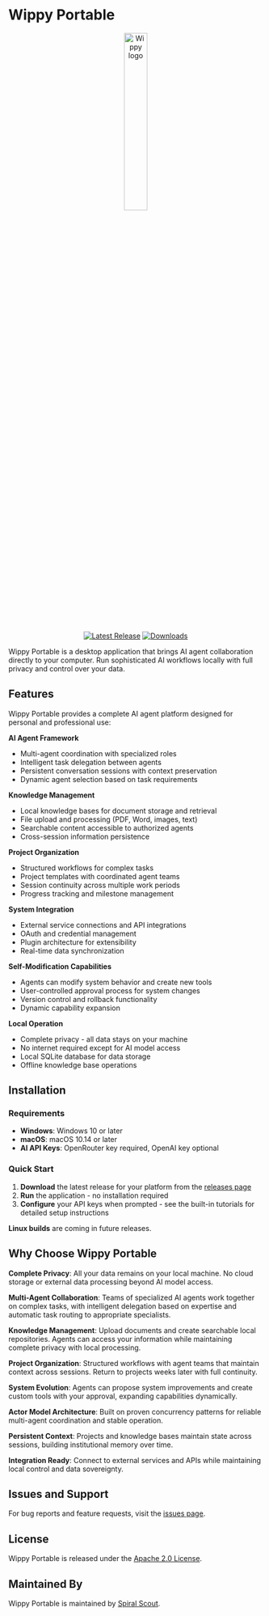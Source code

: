 # Wippy Portable

<p align="center">
    <a href="https://wippy.ai" target="_blank">
        <picture>
            <source media="(prefers-color-scheme: dark)" srcset="https://github.com/wippyai/.github/blob/main/logo/wippy-text-dark.svg?raw=true">
            <img width="30%" align="center" src="https://github.com/wippyai/.github/blob/main/logo/wippy-text-light.svg?raw=true" alt="Wippy logo">
        </picture>
    </a>
</p>

<div align="center">

[![Latest Release](https://img.shields.io/github/v/release/wippyai/portable?style=for-the-badge)][releases]
[![Downloads](https://img.shields.io/github/downloads/wippyai/portable/total?style=for-the-badge)][releases]

</div>

Wippy Portable is a desktop application that brings AI agent collaboration directly to your computer. Run sophisticated AI workflows locally with full privacy and control over your data.

## Features

Wippy Portable provides a complete AI agent platform designed for personal and professional use:

**AI Agent Framework**
- Multi-agent coordination with specialized roles
- Intelligent task delegation between agents  
- Persistent conversation sessions with context preservation
- Dynamic agent selection based on task requirements

**Knowledge Management**
- Local knowledge bases for document storage and retrieval
- File upload and processing (PDF, Word, images, text)
- Searchable content accessible to authorized agents
- Cross-session information persistence

**Project Organization** 
- Structured workflows for complex tasks
- Project templates with coordinated agent teams
- Session continuity across multiple work periods
- Progress tracking and milestone management

**System Integration**
- External service connections and API integrations
- OAuth and credential management
- Plugin architecture for extensibility
- Real-time data synchronization

**Self-Modification Capabilities**
- Agents can modify system behavior and create new tools
- User-controlled approval process for system changes
- Version control and rollback functionality
- Dynamic capability expansion

**Local Operation**
- Complete privacy - all data stays on your machine
- No internet required except for AI model access
- Local SQLite database for data storage
- Offline knowledge base operations

## Installation

### Requirements

- **Windows**: Windows 10 or later
- **macOS**: macOS 10.14 or later  
- **AI API Keys**: OpenRouter key required, OpenAI key optional

### Quick Start

1. **Download** the latest release for your platform from the [releases page][releases]
2. **Run** the application - no installation required
3. **Configure** your API keys when prompted - see the built-in tutorials for detailed setup instructions

**Linux builds** are coming in future releases.

## Why Choose Wippy Portable

**Complete Privacy**: All your data remains on your local machine. No cloud storage or external data processing beyond AI model access.

**Multi-Agent Collaboration**: Teams of specialized AI agents work together on complex tasks, with intelligent delegation based on expertise and automatic task routing to appropriate specialists.

**Knowledge Management**: Upload documents and create searchable local repositories. Agents can access your information while maintaining complete privacy with local processing.

**Project Organization**: Structured workflows with agent teams that maintain context across sessions. Return to projects weeks later with full continuity.

**System Evolution**: Agents can propose system improvements and create custom tools with your approval, expanding capabilities dynamically.

**Actor Model Architecture**: Built on proven concurrency patterns for reliable multi-agent coordination and stable operation.

**Persistent Context**: Projects and knowledge bases maintain state across sessions, building institutional memory over time.

**Integration Ready**: Connect to external services and APIs while maintaining local control and data sovereignty.

## Issues and Support

For bug reports and feature requests, visit the [issues page](https://github.com/wippyai/portable/issues).

## License

Wippy Portable is released under the [Apache 2.0 License](LICENSE).

## Maintained By

Wippy Portable is maintained by [Spiral Scout](https://spiralscout.com).

[releases]: https://github.com/wippyai/portable/releases
